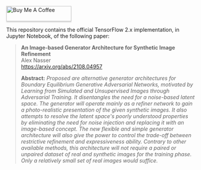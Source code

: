 <p><a href="https://www.buymeacoffee.com/banterless" target="_blank"><img style="height: 41px !important; width: 174px !important; box-shadow: 0px 3px 2px 0px rgba(190, 190, 190, 0.5) !important; -webkit-box-shadow: 0px 3px 2px 0px rgba(190, 190, 190, 0.5) !important;" src="https://www.buymeacoffee.com/assets/img/custom_images/orange_img.png" alt="Buy Me A Coffee" /></a></p>
<p>This repository contains the official TensorFlow 2.x implementation, in Jupyter Notebook, of the following paper:</p>
<blockquote>
<p><strong>An Image-based Generator Architecture for Synthetic Image Refinement</strong><br />Alex Nasser<br /><a href="https://arxiv.org/abs/2108.04957" rel="nofollow">https://arxiv.org/abs/2108.04957</a></p>
<p><strong>Abstract:</strong> <em>Proposed are alternative generator architectures for Boundary Equilibrium Generative Adversarial Networks, motivated by Learning from Simulated and Unsupervised Images through Adversarial Training. It disentangles the need for a noise-based latent space. The generator will operate mainly as a refiner network to gain a photo-realistic presentation of the given synthetic images. It also attempts to resolve the latent space's poorly understood properties by eliminating the need for noise injection and replacing it with an image-based concept. The new flexible and simple generator architecture will also give the power to control the trade-off between restrictive refinement and expressiveness ability. Contrary to other available methods, this architecture will not require a paired or unpaired dataset of real and synthetic images for the training phase. Only a relatively small set of real images would suffice.</em></p>
</blockquote>
<p><img style="max-width: 65%;" src="https://user-images.githubusercontent.com/44167267/129492992-7f46b08b-4a01-438d-88b6-a3f2ecac0776.png" alt=""  /></p>
